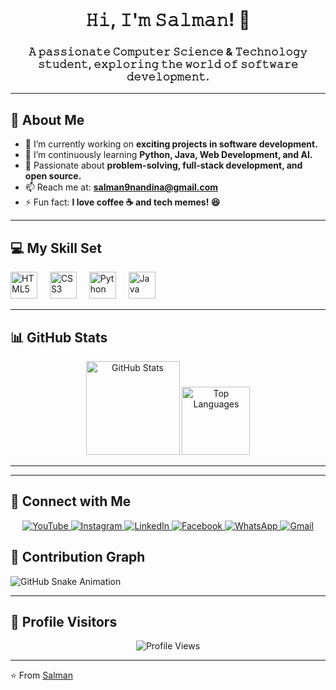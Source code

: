 <br clear="both">

<h1 align="center">𝙷𝚒, 𝙸'𝚖 𝚂𝚊𝚕𝚖𝚊𝚗! 👋</h1>
<h3 align="center">𝙰 𝚙𝚊𝚜𝚜𝚒𝚘𝚗𝚊𝚝𝚎 𝙲𝚘𝚖𝚙𝚞𝚝𝚎𝚛 𝚂𝚌𝚒𝚎𝚗𝚌𝚎 & 𝚃𝚎𝚌𝚑𝚗𝚘𝚕𝚘𝚐𝚢 𝚜𝚝𝚞𝚍𝚎𝚗𝚝, 𝚎𝚡𝚙𝚕𝚘𝚛𝚒𝚗𝚐 𝚝𝚑𝚎 𝚠𝚘𝚛𝚕𝚍 𝚘𝚏 𝚜𝚘𝚏𝚝𝚠𝚊𝚛𝚎 𝚍𝚎𝚟𝚎𝚕𝚘𝚙𝚖𝚎𝚗𝚝.</h3>

---

## 🚀 About Me
- 🔭 I’m currently working on **exciting projects in software development.**  
- 🌱 I’m continuously learning **Python, Java, Web Development, and AI.**  
- 🎯 Passionate about **problem-solving, full-stack development, and open source.**  
- 📫 Reach me at: **[salman9nandina@gmail.com](mailto:salman9nandina@gmail.com)**  
- ⚡ Fun fact: **I love coffee ☕ and tech memes! 😆**  

---

## 💻 My Skill Set  
<p align="left">
  <img src="https://cdn.jsdelivr.net/gh/devicons/devicon/icons/html5/html5-original.svg" height="43" alt="HTML5" />
  <img width="12" />
  <img src="https://cdn.jsdelivr.net/gh/devicons/devicon/icons/css3/css3-original.svg" height="43" alt="CSS3" />
  <img width="12" />
  <img src="https://cdn.jsdelivr.net/gh/devicons/devicon/icons/python/python-original.svg" height="43" alt="Python" />
  <img width="12" />
  <img src="https://cdn.jsdelivr.net/gh/devicons/devicon/icons/java/java-original.svg" height="43" alt="Java" />
</p>

---

## 📊 GitHub Stats  
<div align="center">
  <img src="https://github-readme-stats.vercel.app/api?username=salman9sun&show_icons=true&theme=aura&hide_border=false" height="150" alt="GitHub Stats" />
  <img src="https://github-readme-stats.vercel.app/api/top-langs?username=salman9sun&layout=compact&card_width=320&langs_count=5&theme=dark&hide_border=false" height="109" alt="Top Languages" />
</div>

---

---

## 🔗 Connect with Me  
<p align="center">
  <a href="https://www.youtube.com/@yourchannel" target="_blank">
    <img src="https://img.shields.io/badge/-YouTube-FF0000?style=for-the-badge&logo=youtube&logoColor=white" alt="YouTube" />
  </a>
  <a href="https://www.instagram.com/salman9sun/" target="_blank">
    <img src="https://img.shields.io/badge/-Instagram-E4405F?style=for-the-badge&logo=instagram&logoColor=white" alt="Instagram" />
  </a>
  <a href="https://bd.linkedin.com/in/salman9sun" target="_blank">
    <img src="https://img.shields.io/badge/-LinkedIn-0077B5?style=for-the-badge&logo=linkedin&logoColor=white" alt="LinkedIn" />
  </a>
  <a href="https://www.facebook.com/SALMAN9SUN" target="_blank">
    <img src="https://img.shields.io/badge/-Facebook-1877F2?style=for-the-badge&logo=facebook&logoColor=white" alt="Facebook" />
  </a>
  <a href="https://wa.link/aqvbju" target="_blank">
    <img src="https://img.shields.io/badge/-WhatsApp-25D366?style=for-the-badge&logo=whatsapp&logoColor=white" alt="WhatsApp" />
  </a>
  <a href="mailto:salman9nandina@gmail.com">
    <img src="https://img.shields.io/badge/-Gmail-D14836?style=for-the-badge&logo=gmail&logoColor=white" alt="Gmail" />
  </a>
</p>



## 🐍 Contribution Graph  
<picture>
  <source media="(prefers-color-scheme: dark)" srcset="https://raw.githubusercontent.com/tobiasmeyhoefer/tobiasmeyhoefer/output/github-snake-dark.svg" />
  <source media="(prefers-color-scheme: light)" srcset="https://raw.githubusercontent.com/tobiasmeyhoefer/tobiasmeyhoefer/output/github-snake.svg" />
  <img alt="GitHub Snake Animation" src="https://raw.githubusercontent.com/tobiasmeyhoefer/tobiasmeyhoefer/output/github-snake.svg" />
</picture>

---

## 🎯 Profile Visitors  
<div align="center">
  <img src="https://profile-counter.glitch.me/salman9sun/count.svg?" alt="Profile Views" />
</div>

---

⭐️ From [Salman](https://github.com/salman9sun)
